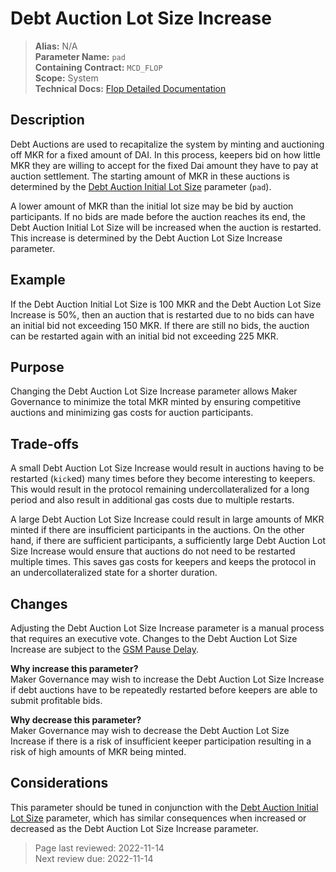 # Debt Auction Lot Size Increase

>**Alias:** N/A  
>**Parameter Name:** `pad`  
>**Containing Contract:** `MCD_FLOP`  
>**Scope:** System  
>**Technical Docs:** [Flop Detailed Documentation](https://docs.makerdao.com/smart-contract-modules/system-stabilizer-module/flop-detailed-documentation)

## Description
Debt Auctions are used to recapitalize the system by minting and auctioning off MKR for a fixed amount of DAI. In this process, keepers bid on how little MKR they are willing to accept for the fixed Dai amount they have to pay at auction settlement. The starting amount of MKR in these auctions is determined by the [Debt Auction Initial Lot Size](param-initial-lot-size.md) parameter (`pad`). 

A lower amount of MKR than the initial lot size may be bid by auction participants. If no bids are made before the auction reaches its end, the Debt Auction Initial Lot Size will be increased when the auction is restarted. This increase is determined by the Debt Auction Lot Size Increase parameter. 

## Example
If the Debt Auction Initial Lot Size is 100 MKR and the Debt Auction Lot Size Increase is 50%, then an auction that is restarted due to no bids can have an initial bid not exceeding 150 MKR. If there are still no bids, the auction can be restarted again with an initial bid not exceeding 225 MKR.


## Purpose
Changing the Debt Auction Lot Size Increase parameter allows Maker Governance to minimize the total MKR minted by ensuring competitive auctions and minimizing gas costs for auction participants. 


## Trade-offs
A small Debt Auction Lot Size Increase would result in auctions having to be restarted (`kick`ed) many times before they become interesting to keepers. This would result in the protocol remaining undercollateralized for a long period and also result in additional gas costs due to multiple restarts.
	
A large Debt Auction Lot Size Increase could result in large amounts of MKR minted if there are insufficient participants in the auctions. On the other hand, if there are sufficient participants, a sufficiently large Debt Auction Lot Size Increase would ensure that auctions do not need to be restarted multiple times. This saves gas costs for keepers and keeps the protocol in an undercollateralized state for a shorter duration.  


## Changes
Adjusting the Debt Auction Lot Size Increase parameter is a manual process that requires an executive vote. Changes to the Debt Auction Lot Size Increase are subject to the [GSM Pause Delay](../core/param_gsm_pause_delay.md).

**Why increase this parameter?**  
Maker Governance may wish to increase the Debt Auction Lot Size Increase if debt auctions have to be repeatedly restarted before keepers are able to submit profitable bids.

**Why decrease this parameter?**  
Maker Governance may wish to decrease the Debt Auction Lot Size Increase if there is a risk of insufficient keeper participation resulting in a risk of high amounts of MKR being minted.


## Considerations
This parameter should be tuned in conjunction with the [Debt Auction Initial Lot Size](param-initial-lot-size.md) parameter, which has similar consequences when increased or decreased as the Debt Auction Lot Size Increase parameter.

>Page last reviewed: 2022-11-14  
>Next review due: 2022-11-14  




